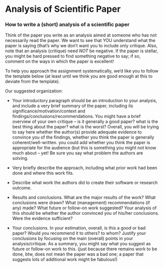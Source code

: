 # Analysis of Scientific Paper
### How to write a (short) analysis of a scientific paper

Think of the paper you write as an analysis aimed at someone who has not necessarily read the paper.  We want to see that YOU understand what the paper is saying (that’s why we don’t want you to include only critique.  Also, note that an analysis (critique) need *NOT* be negative.  If the paper is stellar, you might be hard pressed to find something negative to say;  if so, comment on the ways in which the paper is excellent!

To help you approach the assignment systematically, we’d like you to follow the template below (at least until we think you are good enough at this to deviate from the template).

Our suggested organization:

* Your introductory paragraph should be an introduction to your analysis, and include a very brief summary of the paper, including its significance/motivation/context and findings/conclusions/recommendations.  You might have a brief overview of your own critique – is it generally a good paper?  what is the best thing about the paper?  what is the worst?  Overall, you will be trying to say here whether the author(s) provide adequate evidence to convince you of the findings, whether you think the paper is generally coherent/well-written.  you could add whether you think the paper is appropriate for the audience (but this is something you might not know much about – yet!   Be sure you say what problem the authors are solving.

* Very briefly describe the approach, including what prior work had been done and where this work fits.

* Describe what work the authors did to create their software or research outcome.

* Results and conclusions.  What are the major results of the work?  What conclusions were drawn?  What (management) recommendations (if any) made?  What future or follow-on work suggested?  Your analysis of this should be whether the author convinced you of his/her conclusions.  Were the evidence sufficient?

* Your conclusions.  In your estimation, overall, is this a good or bad paper?  Would you recommend it to others?  to whom?   Justify your conclusions by focusing on the main (overall) points in your analysis/critique.  As a summary, you might say what you suggest as future or follow-on work to this.  (just because there remains work to be done, btw, does not mean the paper was a bad one;  a paper that suggests lots of additional work might be fabulous!)
